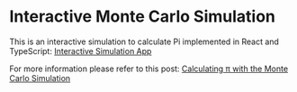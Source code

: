 # Interactive Monte Carlo Simulation

This is an interactive simulation to calculate Pi implemented in React and TypeScript: [Interactive Simulation App](https://chriszirkel.github.io/monte-carlo-pi)

For more information please refer to this post: [Calculating π with the Monte Carlo Simulation](#)